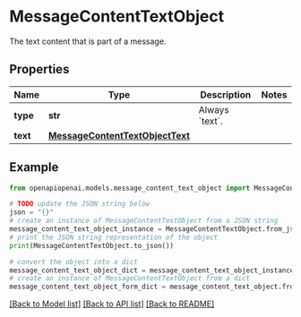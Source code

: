 # MessageContentTextObject

The text content that is part of a message.

## Properties

Name | Type | Description | Notes
------------ | ------------- | ------------- | -------------
**type** | **str** | Always &#x60;text&#x60;. | 
**text** | [**MessageContentTextObjectText**](MessageContentTextObjectText.md) |  | 

## Example

```python
from openapiopenai.models.message_content_text_object import MessageContentTextObject

# TODO update the JSON string below
json = "{}"
# create an instance of MessageContentTextObject from a JSON string
message_content_text_object_instance = MessageContentTextObject.from_json(json)
# print the JSON string representation of the object
print(MessageContentTextObject.to_json())

# convert the object into a dict
message_content_text_object_dict = message_content_text_object_instance.to_dict()
# create an instance of MessageContentTextObject from a dict
message_content_text_object_form_dict = message_content_text_object.from_dict(message_content_text_object_dict)
```
[[Back to Model list]](../README.md#documentation-for-models) [[Back to API list]](../README.md#documentation-for-api-endpoints) [[Back to README]](../README.md)



